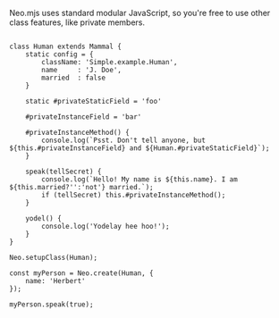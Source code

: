 Neo.mjs uses standard modular JavaScript, so you're free to use other class 
features, like private members.
<pre><code class="javascript">
class Human extends Mammal {
    static config = {
        className: 'Simple.example.Human',
        name     : 'J. Doe',
        married  : false
    }

    static #privateStaticField = 'foo'

    #privateInstanceField = 'bar'

    #privateInstanceMethod() {
        console.log(`Psst. Don't tell anyone, but ${this.#privateInstanceField} and ${Human.#privateStaticField}`);
    }

    speak(tellSecret) {
        console.log(`Hello! My name is ${this.name}. I am ${this.married?'':'not'} married.`);
        if (tellSecret) this.#privateInstanceMethod();
    }

    yodel() {
        console.log('Yodelay hee hoo!');
    }
}

Neo.setupClass(Human);

const myPerson = Neo.create(Human, {
    name: 'Herbert'
});

myPerson.speak(true);
</code></pre>
